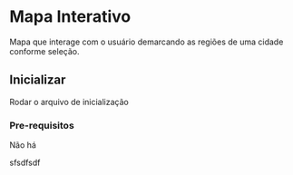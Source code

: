 # Mapa Interativo

Mapa que interage com o usuário demarcando as regiões de uma cidade conforme seleção.

## Inicializar

Rodar o arquivo de inicialização

### Pre-requisitos

Não há

sfsdfsdf